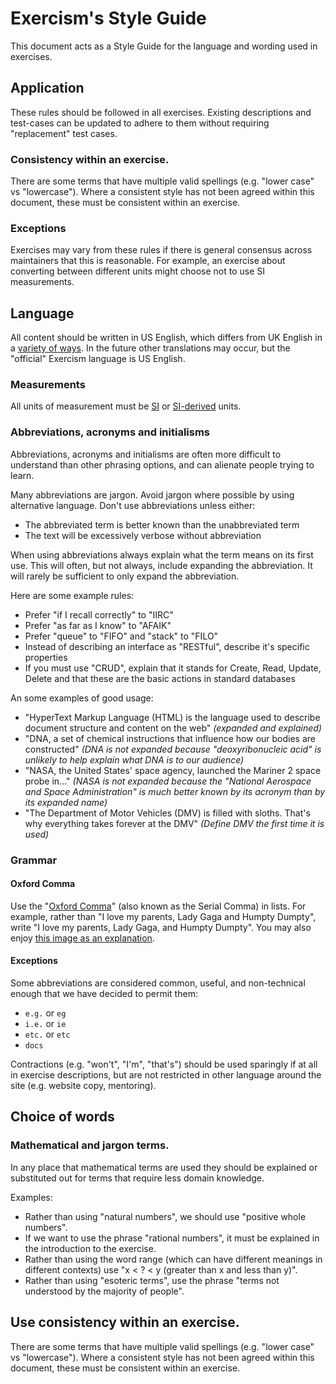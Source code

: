 # Exercism's Style Guide

This document acts as a Style Guide for the language and wording used in exercises.

## Application

These rules should be followed in all exercises.
Existing descriptions and test-cases can be updated to adhere to them without requiring "replacement" test cases.

### Consistency within an exercise.

There are some terms that have multiple valid spellings (e.g. "lower case" vs "lowercase").
Where a consistent style has not been agreed within this document, these must be consistent within an exercise.

### Exceptions

Exercises may vary from these rules if there is general consensus across maintainers that this is reasonable.
For example, an exercise about converting between different units might choose not to use SI measurements.

## Language

All content should be written in US English, which differs from UK English in a [variety of ways](https://en.wikipedia.org/wiki/Comparison_of_American_and_British_English). In the future other translations may occur, but the "official" Exercism language is US English.

### Measurements

All units of measurement must be [SI](https://en.wikipedia.org/wiki/International_System_of_Units) or [SI-derived](https://en.wikipedia.org/wiki/SI_derived_unit) units.

### Abbreviations, acronyms and initialisms

Abbreviations, acronyms and initialisms are often more difficult to understand than other phrasing options, and can alienate people trying to learn.

Many abbreviations are jargon. Avoid jargon where possible by using alternative language. Don't use abbreviations unless either:

- The abbreviated term is better known than the unabbreviated term
- The text will be excessively verbose without abbreviation

When using abbreviations always explain what the term means on its first use. This will often, but not always, include expanding the abbreviation. It will rarely be sufficient to only expand the abbreviation.

Here are some example rules:

- Prefer "if I recall correctly" to "IIRC"
- Prefer "as far as I know" to "AFAIK"
- Prefer "queue" to "FIFO" and "stack" to "FILO"
- Instead of describing an interface as "RESTful", describe it's specific properties
- If you must use "CRUD", explain that it stands for Create, Read, Update, Delete and that these are the basic actions in standard databases

An some examples of good usage:

- "HyperText Markup Language (HTML) is the language used to describe document structure and content on the web" _(expanded and explained)_
- "DNA, a set of chemical instructions that influence how our bodies are constructed" _(DNA is not expanded because "deoxyribonucleic acid" is unlikely to help explain what DNA is to our audience)_
- "NASA, the United States' space agency, launched the Mariner 2 space probe in..." _(NASA is not expanded because the "National Aerospace and Space Administration" is much better known by its acronym than by its expanded name)_
- "The Department of Motor Vehicles (DMV) is filled with sloths. That's why everything takes forever at the DMV" _(Define DMV the first time it is used)_

### Grammar

#### Oxford Comma

Use the "[Oxford Comma](https://en.wikipedia.org/wiki/Serial_comma)" (also known as the Serial Comma) in lists. For example, rather than "I love my parents, Lady Gaga and Humpty Dumpty", write "I love my parents, Lady Gaga, and Humpty Dumpty". You may also enjoy [this image as an explanation](https://conchapman.files.wordpress.com/2015/12/panda2.jpg).

#### Exceptions

Some abbreviations are considered common, useful, and non-technical enough that we have decided to permit them:

- `e.g.` or `eg`
- `i.e.` or `ie`
- `etc.` or `etc`
- `docs`

Contractions (e.g. "won't", "I'm", "that's") should be used sparingly if at all in exercise descriptions, but are not restricted in other language around the site (e.g. website copy, mentoring).

## Choice of words

### Mathematical and jargon terms.

In any place that mathematical terms are used they should be explained or substituted out for terms that require less domain knowledge.

Examples:

- Rather than using "natural numbers", we should use "positive whole numbers".
- If we want to use the phrase "rational numbers", it must be explained in the introduction to the exercise.
- Rather than using the word range (which can have different meanings in different contexts) use "x < ? < y (greater than x and less than y)".
- Rather than using "esoteric terms", use the phrase "terms not understood by the majority of people".

## Use consistency within an exercise.

There are some terms that have multiple valid spellings (e.g. "lower case" vs "lowercase").
Where a consistent style has not been agreed within this document, these must be consistent within an exercise.
